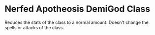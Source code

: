 # Nerfed Apotheosis DemiGod Class

Reduces the stats of the class to a normal amount. Doesn't change the spells or attacks of the class.
